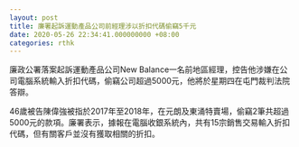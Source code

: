 ```yaml
---
layout: post
title: 廉署起訴運動產品公司前經理涉以折扣代碼偷竊5千元
date: 2020-05-26 22:34:41.000000000 +08:00
categories: rthk
---
```


廉政公署落案起訴運動產品公司New Balance一名前地區經理，控告他涉嫌在公司電腦系統輸入折扣代碼，偷竊公司超過5000元，他將於星期四在屯門裁判法院答辯。

46歲被告陳偉強被指於2017年至2018年，在元朗及東涌特賣場，偷竊2筆共超過5000元的款項。廉署表示，據報在電腦收銀系統內，共有15宗銷售交易輸入折扣代碼，但有關客戶並沒有獲取相關的折扣。
